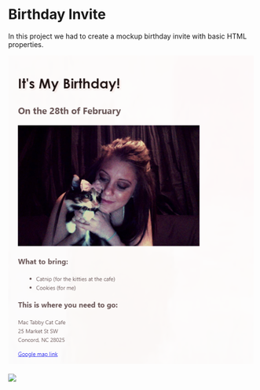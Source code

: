 <h1>Birthday Invite</h1>
<p>In this project we had to create a mockup birthday invite with basic HTML properties.</p>
<a href="https://marisavertz.github.io/Birthday-Invite-HTML-practice/">
  <img src="https://raw.githubusercontent.com/MarisaVertz/Birthday-Invite-HTML-practice/refs/heads/main/images/birthday--invite.png" width="500">
</a>
<br><br>
<a href="https://marisavertz.github.io/Birthday-Invite-HTML-practice/">
  <img src="https://dabuttonfactory.com/button.png?t=View+Project&f=Calibri-Bold&ts=18&tc=fff&hp=45&vp=20&w=134&h=38&c=11&bgt=unicolored&bgc=245c68&be=1">
</a>